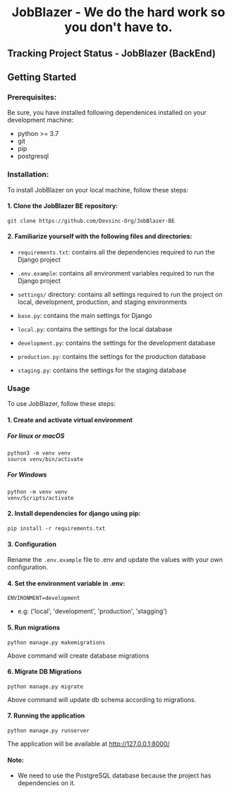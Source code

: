 <h1 align="center">
JobBlazer - We do the hard work so you don't have to.
  </h1>

## Tracking Project Status - JobBlazer (BackEnd)

## Getting Started

### Prerequisites:

Be sure, you have installed following dependenices installed on your development machine:

- python >= 3.7
- git
- pip
- postgresql

### Installation:

To install JobBlazer on your local machine, follow these steps:

#### 1. Clone the JobBlazer BE repository:

    git clone https://github.com/Devsinc-Org/JobBlazer-BE

#### 2. Familiarize yourself with the following files and directories:

- `requirements.txt`: contains all the dependencies required to run the Django project
- `.env.example`: contains all environment variables required to run the Django project

- `settings/` directory: contains all settings required to run the project on local, development, production, and staging environments

- `base.py`: contains the main settings for Django
- `local.py`: contains the settings for the local database
- `development.py`: contains the settings for the development database
- `production.py`: contains the settings for the production database
- `staging.py`: contains the settings for the staging database

### Usage

To use JobBlazer, follow these steps:

#### 1. Create and activate virtual environment

##### For linux or macOS

    python3 -m venv venv
    source venv/bin/activate

##### For Windows

    python -m venv venv
    venv/Scripts/activate

#### 2. Install dependencies for django using pip:

    pip install -r requirements.txt

#### 3. Configuration

Rename the `.env.example` file to .env and update the values with your own configuration.

#### 4. Set the environment variable in .env:

    ENVIRONMENT=development

- e.g: ('local', 'development', 'production', 'stagging')

#### 5. Run migrations

    python manage.py makemigrations

Above command will create database migrations

#### 6. Migrate DB Migrations

    python manage.py migrate

Above command will update db schema according to migrations.

#### 7. Running the application

    python manage.py runserver

The application will be available at http://127.0.0.1:8000/

#### Note:

- We need to use the PostgreSQL database because the project has dependencies on it.
